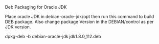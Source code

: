 Deb Packaging for Oracle JDK

Place oracle JDK in debian-oracle-jdk/opt then run this command to build DEB package. Also change package Version in the DEBIAN/control as per JDK version.

dpkg-deb -b debian-oracle-jdk jdk1.8.0_112.deb
